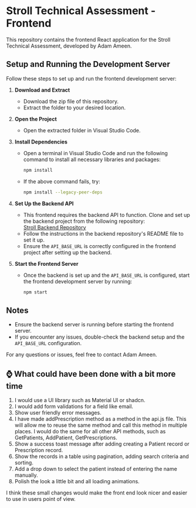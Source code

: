 # Stroll Technical Assessment - Frontend

This repository contains the frontend React application for the Stroll Technical Assessment, developed by Adam Ameen.

## Setup and Running the Development Server

Follow these steps to set up and run the frontend development server:

1. **Download and Extract**  
   - Download the zip file of this repository.  
   - Extract the folder to your desired location.

2. **Open the Project**  
   - Open the extracted folder in Visual Studio Code.

3. **Install Dependencies**  
   - Open a terminal in Visual Studio Code and run the following command to install all necessary libraries and packages:  
     ```bash
     npm install
     ```
   - If the above command fails, try:  
     ```bash
     npm install --legacy-peer-deps
     ```

4. **Set Up the Backend API**  
   - This frontend requires the backend API to function. Clone and set up the backend project from the following repository:  
     [Stroll Backend Repository](https://github.com/adamameen5/stroll-backend)  
   - Follow the instructions in the backend repository's README file to set it up.  
   - Ensure the `API_BASE_URL` is correctly configured in the frontend project after setting up the backend.

5. **Start the Frontend Server**  
   - Once the backend is set up and the `API_BASE_URL` is configured, start the frontend development server by running:  
     ```bash
     npm start
     ```

## Notes
- Ensure the backend server is running before starting the frontend server.
- If you encounter any issues, double-check the backend setup and the `API_BASE_URL` configuration.

For any questions or issues, feel free to contact Adam Ameen.

## ⌚ What could have been done with a bit more time 

1. I would use a UI library such as Material UI or shadcn.
2. I would add form validations for a field like email.
3. Show user friendly error messages.
4. I have made addPrescription method as a method in the api.js file. This will allow me to reuse the same method and call this method in multiple places. I would do the same for all other API methods, such as GetPatients, AddPatient, GetPrescriptions.
5. Show a success toast message after adding creating a Patient record or Prescription record.
6. Show the records in a table using pagination, adding search criteria and sorting.
7. Add a drop down to select the patient instead of entering the name manually.
8. Polish the look a little bit and all loading animations.

I think these small changes would make the front end look nicer and easier to use in users point of view.
